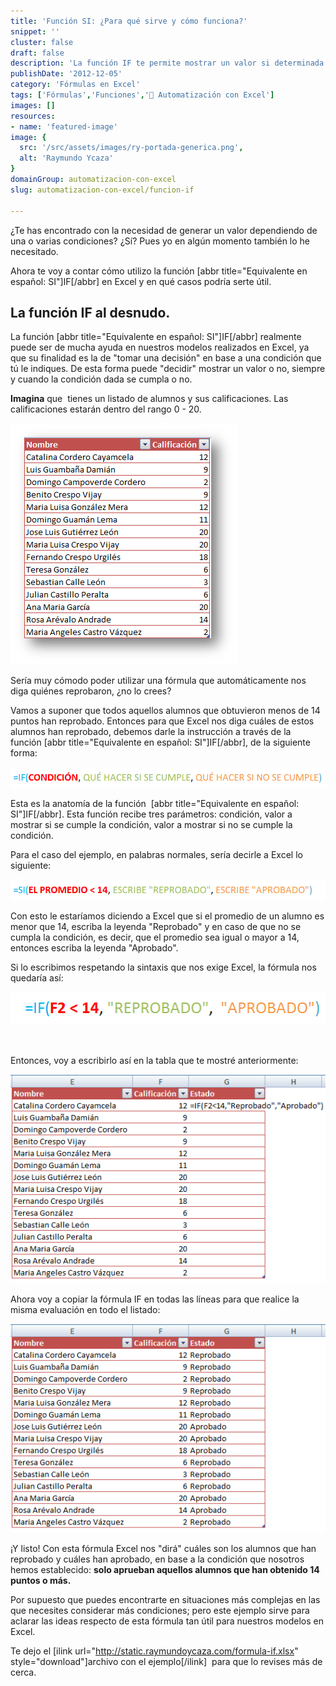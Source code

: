 ```yaml
---
title: 'Función SI: ¿Para qué sirve y cómo funciona?'
snippet: ''
cluster: false
draft: false 
description: 'La función IF te permite mostrar un valor si determinada condición se cumple y mostrar otro distinto si la condición no se cumple. Averigua cómo funciona.'
publishDate: '2012-12-05'
category: 'Fórmulas en Excel'
tags: ['Fórmulas','Funciones','🤖 Automatización con Excel']
images: []
resources: 
- name: 'featured-image'
image: {
  src: '/src/assets/images/ry-portada-generica.png',
  alt: 'Raymundo Ycaza'
}
domainGroup: automatizacion-con-excel
slug: automatizacion-con-excel/funcion-if

---
```


¿Te has encontrado con la necesidad de generar un valor dependiendo de una o varias condiciones? ¿Sí? Pues yo en algún momento también lo he necesitado.

Ahora te voy a contar cómo utilizo la función \[abbr title="Equivalente en español: SI"\]IF\[/abbr\] en Excel y en qué casos podría serte útil.

## La función IF al desnudo.

La función \[abbr title="Equivalente en español: SI"\]IF\[/abbr\] realmente puede ser de mucha ayuda en nuestros modelos realizados en Excel, ya que su finalidad es la de "tomar una decisión" en base a una condición que tú le indiques. De esta forma puede "decidir" mostrar un valor o no, siempre y cuando la condición dada se cumpla o no.

**Imagina** que  tienes un listado de alumnos y sus calificaciones. Las calificaciones estarán dentro del rango 0 - 20.

[![Función IF](/src/assets/images/2023/listado-nombres-alumnos1.png "Función IF")](http://raymundoycaza.com/wp-content/uploads/listado-nombres-alumnos1.png)

Sería muy cómodo poder utilizar una fórmula que automáticamente nos diga quiénes reprobaron, ¿no lo crees?

Vamos a suponer que todos aquellos alumnos que obtuvieron menos de 14 puntos han reprobado. Entonces para que Excel nos diga cuáles de estos alumnos han reprobado, debemos darle la instrucción a través de la función \[abbr title="Equivalente en español: SI"\]IF\[/abbr\], de la siguiente forma:

[![Función IF](/src/assets/images/2023/2012-12-04-16_07_30-Editar-entrada-‹-Raymundo-Ycaza-—-WordPress1.png "Función IF")](http://raymundoycaza.com/wp-content/uploads/2012-12-04-16_07_30-Editar-entrada-‹-Raymundo-Ycaza-—-WordPress1.png)

Esta es la anatomía de la función  \[abbr title="Equivalente en español: SI"\]IF\[/abbr\]. Esta función recibe tres parámetros: condición, valor a mostrar si se cumple la condición, valor a mostrar si no se cumple la condición.

Para el caso del ejemplo, en palabras normales, sería decirle a Excel lo siguiente:

[![Función IF](/src/assets/images/2023/2012-12-04-16_13_33-Editar-entrada-‹-Raymundo-Ycaza-—-WordPress1.png "Función IF")](http://raymundoycaza.com/wp-content/uploads/2012-12-04-16_13_33-Editar-entrada-‹-Raymundo-Ycaza-—-WordPress1.png)

Con esto le estaríamos diciendo a Excel que si el promedio de un alumno es menor que 14, escriba la leyenda "Reprobado" y en caso de que no se cumpla la condición, es decir, que el promedio sea igual o mayor a 14, entonces escriba la leyenda "Aprobado".

Si lo escribimos respetando la sintaxis que nos exige Excel, la fórmula nos quedaría así:

[![Fórmula IF](/src/assets/images/2023/2012120443001.png "Fórmula IF")](http://raymundoycaza.com/wp-content/uploads/2012120443001.png)

 

Entonces, voy a escribirlo así en la tabla que te mostré anteriormente:

[![Función IF](/src/assets/images/2023/2012120448361.png "Función IF")](http://raymundoycaza.com/wp-content/uploads/2012120448361.png)

Ahora voy a copiar la fórmula IF en todas las líneas para que realice la misma evaluación en todo el listado:

[![Fórmula IF](/src/assets/images/2023/2012120454391.png "Fórmula IF")](http://raymundoycaza.com/wp-content/uploads/2012120454391.png)

¡Y listo! Con esta fórmula Excel nos "dirá" cuáles son los alumnos que han reprobado y cuáles han aprobado, en base a la condición que nosotros hemos establecido: **solo aprueban aquellos alumnos que han obtenido 14 puntos o más.**

Por supuesto que puedes encontrarte en situaciones más complejas en las que necesites considerar más condiciones; pero este ejemplo sirve para aclarar las ideas respecto de esta fórmula tan útil para nuestros modelos en Excel.

Te dejo el \[ilink url="http://static.raymundoycaza.com/formula-if.xlsx" style="download"\]archivo con el ejemplo\[/ilink\]  para que lo revises más de cerca.
